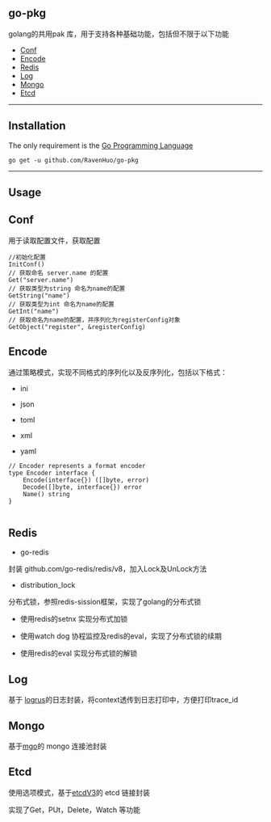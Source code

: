 ## **go-pkg**



golang的共用pak 库，用于支持各种基础功能，包括但不限于以下功能



- [Conf](#Conf)
- [Encode](#Encode)
- [Redis](#Redis)
- [Log](#Log)
- [Mongo](#Mongo)
- [Etcd](#Etcd)

------------------------

## Installation

The only requirement is the [Go Programming Language](https://golang.org/dl/)

```
go get -u github.com/RavenHuo/go-pkg
```



------------------

## Usage



## Conf

用于读取配置文件，获取配置

```
//初始化配置
InitConf()
// 获取命名 server.name 的配置
Get("server.name")
// 获取类型为string 命名为name的配置
GetString("name")
// 获取类型为int 命名为name的配置
GetInt("name")
// 获取命名为name的配置，并序列化为registerConfig对象
GetObject("register", &registerConfig)
```



## Encode

通过策略模式，实现不同格式的序列化以及反序列化，包括以下格式：

- ini

- json

- toml

- xml

- yaml

```
// Encoder represents a format encoder
type Encoder interface {
    Encode(interface{}) ([]byte, error)
    Decode([]byte, interface{}) error
    Name() string
}
  
```

  

## Redis

- go-redis

封装 github.com/go-redis/redis/v8，加入Lock及UnLock方法

- distribution_lock

分布式锁，参照redis-sission框架，实现了golang的分布式锁

- 使用redis的setnx 实现分布式加锁

- 使用watch dog 协程监控及redis的eval，实现了分布式锁的续期

- 使用redis的eval 实现分布式锁的解锁



## Log

基于 [logrus](https://github.com/sirupsen/logrus)的日志封装，将context透传到日志打印中，方便打印trace_id



## Mongo

基于[mgo](gopkg.in/mgo.v2)的 mongo 连接池封装



## Etcd

使用选项模式，基于[etcdV3](go.etcd.io/etcd/client/v3)的 etcd 链接封装

实现了Get，PUt，Delete，Watch 等功能

